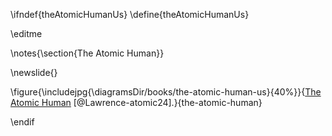 \ifndef{theAtomicHumanUs}
\define{theAtomicHumanUs}

\editme

\notes{\section{The Atomic Human}}

\newslide{}

\figure{\includejpg{\diagramsDir/books/the-atomic-human-us}{40%}}{[The Atomic Human](https://www.hachettebookgroup.com/titles/neil-d-lawrence/the-atomic-human/9781541705128/) [@Lawrence-atomic24].}{the-atomic-human}


\endif
